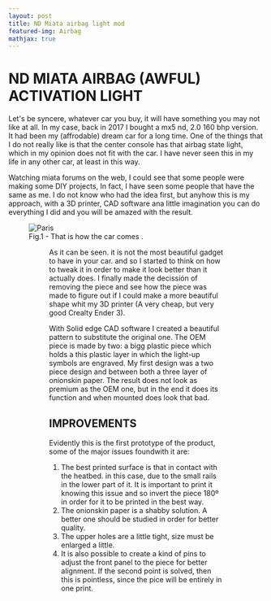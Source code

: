 ```yaml
---
layout: post
title: ND Miata airbag light mod
featured-img: Airbag
mathjax: true
---
```


# ND MIATA AIRBAG (AWFUL) ACTIVATION LIGHT

Let's be syncere, whatever car you buy, it will have something you may not like at all. In my case, back in 2017 I bought a mx5 nd, 2.0 160 bhp version. It had been my (affrodable) dream car for a long time. One of the things that I do not really like is that the center console has that airbag state light, which in my opinion does not fit with the car. I have never seen this in my life in any other car, at least in this way. 

Watching miata forums on the web, I could see that some people were making some DIY projects, In fact, I have seen some people that have the same as me. I do not know who had the idea first, but anyhow this is my approach, with a 3D printer, CAD software ana little imagination you can do everything I did and you will be amazed with the result.

<figure>
    <img src="https://images0.autocasion.com/unsafe/700x/unoauto/09/2245/9ffa1167c661ae018ea1eb78cdab1dff4cf114d3.jpeg" alt="Paris" class="center">
    <figcaption>Fig.1 - That is how the car comes .</figcaption>
<figure>

As it can be seen. it is not the most beautiful gadget to have in your car. and so I started to think on how to tweak it in order to make it look better than it actually does. I finally made the decissión of removing the piece and see how the piece was made to figure out if I could make a more beautiful shape whit my 3D printer (A very cheap, but very good Crealty Ender 3).

<!--Picture of the actual piece-->

With Solid edge CAD software I created a beautiful pattern to substitute the original one. The OEM piece is made by two: a bigg plastic piece which holds a this plastic layer in which the light-up symbols are engraved. My first design was a two piece design and between both a three layer of onionskin paper. The result does not look as premium as the OEM one, but in the end it does its function and when mounted does look that bad. 

<!--Picture of the designed product-->
<!--Picture of the designed product mounted on the whole system-->
<!--Pictures of the designed product mounted on the car and lighten up-->


## IMPROVEMENTS

Evidently this is the first prototype of the product, some of the major issues foundwith it are:

1. The best printed surface is that in contact with the heatbed. in this case, due to the small rails in the lower part of it. It is important to print it knowing this issue and so invert the piece 180º in order for it to be printed in the best way.
2. The onionskin paper is a shabby solution. A better one should be studied in order for better quality.
3. The upper holes are a little tight, size must be enlarged a little.
4. It is also possible to create a kind of pins to adjust the front panel to the piece for better alignment. If the second point is solved, then this is pointless, since the pice will be entirely in one print.

